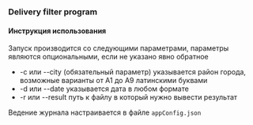 ### Delivery filter program

#### Инструкция использования

Запуск производится со следующими параметрами, параметры являются опциональными, если не указано явно обратное
- -с или --city  (обязательный параметр) указывается район города, возможные варианты от А1 до А9 латинскими буквами
- -d или --date  указывается дата в любом формате
- -r или --result  путь к файлу в который нужно вывести результат

Ведение журнала настраивается в файле `appConfig.json`
